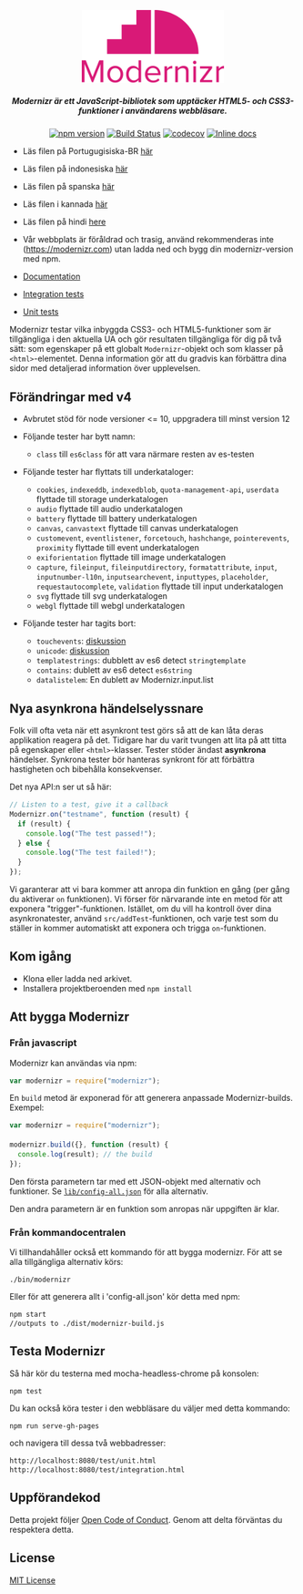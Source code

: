 <p align="center">
   <a href="https://www.npmjs.com/package/modernizr" rel="noopener" target="_blank"><img alt="Modernizr" src="./media/Modernizr-2-Logo-vertical-medium.png" width="250" /></a>
</p>

<div align="center">
  
##### Modernizr är ett JavaScript-bibliotek som upptäcker HTML5- och CSS3-funktioner i användarens webbläsare.
  
[![npm version](https://badge.fury.io/js/modernizr.svg)](https://badge.fury.io/js/modernizr)
[![Build Status](https://github.com/Modernizr/Modernizr/workflows/Testing/badge.svg)](https://github.com/Modernizr/Modernizr/actions)
[![codecov](https://codecov.io/gh/Modernizr/Modernizr/branch/master/graph/badge.svg)](https://codecov.io/gh/Modernizr/Modernizr)
[![Inline docs](https://inch-ci.org/github/Modernizr/Modernizr.svg?branch=master)](https://inch-ci.org/github/Modernizr/Modernizr)

</div>

- Läs filen på Portugugisiska-BR [här](/README.pt_br.md)
- Läs filen på indonesiska [här](/README.id.md)
- Läs filen på spanska [här](/README.sp.md)
- Läs filen i kannada [här](/README.ka.md)
- Läs filen på hindi [here](/README.hi.md)

- Vår webbplats är föråldrad och trasig, använd rekommenderas inte (https://modernizr.com) utan ladda ned och bygg din modernizr-version med npm.
- [Documentation](https://modernizr.com/docs/)
- [Integration tests](https://modernizr.github.io/Modernizr/test/integration.html)
- [Unit tests](https://modernizr.github.io/Modernizr/test/unit.html)

Modernizr testar vilka inbyggda CSS3- och HTML5-funktioner som är tillgängliga i den aktuella UA och gör resultaten tillgängliga för dig på två sätt: som egenskaper på ett globalt `Modernizr`-objekt och som klasser på `<html>`-elementet. Denna information gör att du gradvis kan förbättra dina sidor med detaljerad information över upplevelsen.

## Förändringar med v4

- Avbrutet stöd för node versioner <= 10, uppgradera till minst version 12

- Följande tester har bytt namn:

  - `class` till `es6class` för att vara närmare resten av es-testen

- Följande tester har flyttats till underkataloger:

  - `cookies`, `indexeddb`, `indexedblob`, `quota-management-api`, `userdata` flyttade till storage underkatalogen
  - `audio` flyttade till audio underkatalogen
  - `battery` flyttade till battery underkatalogen
  - `canvas`, `canvastext` flyttade till canvas underkatalogen
  - `customevent`, `eventlistener`, `forcetouch`, `hashchange`, `pointerevents`, `proximity` flyttade till event underkatalogen
  - `exiforientation` flyttade till image underkatalogen
  - `capture`, `fileinput`, `fileinputdirectory`, `formatattribute`, `input`, `inputnumber-l10n`, `inputsearchevent`, `inputtypes`, `placeholder`, `requestautocomplete`, `validation` flyttade till input underkatalogen
  - `svg` flyttade till svg underkatalogen
  - `webgl` flyttade till webgl underkatalogen

- Följande tester har tagits bort:

  - `touchevents`: [diskussion](https://github.com/Modernizr/Modernizr/pull/2432)
  - `unicode`: [diskussion](https://github.com/Modernizr/Modernizr/issues/2468)
  - `templatestrings`: dubblett av es6 detect `stringtemplate`
  - `contains`: dublett av es6 detect `es6string`
  - `datalistelem`: En dublett av Modernizr.input.list

## Nya asynkrona händelselyssnare

Folk vill ofta veta när ett asynkront test görs så att de kan låta deras applikation reagera på det.
Tidigare har du varit tvungen att lita på att titta på egenskaper eller `<html>`-klasser. Tester stöder ändast **asynkrona** händelser.
Synkrona tester bör hanteras synkront för att förbättra hastigheten och bibehålla konsekvenser.

Det nya API:n ser ut så här:

```js
// Listen to a test, give it a callback
Modernizr.on("testname", function (result) {
  if (result) {
    console.log("The test passed!");
  } else {
    console.log("The test failed!");
  }
});
```

Vi garanterar att vi bara kommer att anropa din funktion en gång (per gång du aktiverar `on` funktionen). Vi förser för närvarande inte
en metod för att exponera "trigger"-funktionen. Istället, om du vill ha kontroll över dina asynkronatester, använd
`src/addTest`-funktionen, och varje test som du ställer in kommer automatiskt att exponera och trigga `on`-funktionen.

## Kom igång

- Klona eller ladda ned arkivet.
- Installera projektberoenden med `npm install`

## Att bygga Modernizr

### Från javascript

Modernizr kan användas via npm:

```js
var modernizr = require("modernizr");
```

En `build` metod är exponerad för att generera anpassade Modernizr-builds. Exempel:

```javascript
var modernizr = require("modernizr");

modernizr.build({}, function (result) {
  console.log(result); // the build
});
```

Den första parametern tar med ett JSON-objekt med alternativ och funktioner. Se [`lib/config-all.json`](lib/config-all.json) för alla alternativ.

Den andra parametern är en funktion som anropas när uppgiften är klar.

### Från kommandocentralen

Vi tillhandahåller också ett kommando för att bygga modernizr.
För att se alla tillgängliga alternativ körs:

```shell
./bin/modernizr
```

Eller för att generera allt i 'config-all.json' kör detta med npm:

```shell
npm start
//outputs to ./dist/modernizr-build.js
```

## Testa Modernizr

Så här kör du testerna med mocha-headless-chrome på konsolen:

```shell
npm test
```

Du kan också köra tester i den webbläsare du väljer med detta kommando:

```shell
npm run serve-gh-pages
```

och navigera till dessa två webbadresser:

```shell
http://localhost:8080/test/unit.html
http://localhost:8080/test/integration.html
```

## Uppförandekod

Detta projekt följer [Open Code of Conduct](https://github.com/Modernizr/Modernizr/blob/master/.github/CODE_OF_CONDUCT.md).
Genom att delta förväntas du respektera detta.

## License

[MIT License](https://opensource.org/licenses/MIT)
